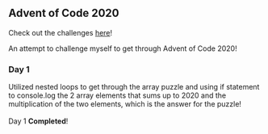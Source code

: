 ## Advent of Code 2020

Check out the challenges [here](https://adventofcode.com/2020/about)!

An attempt to challenge myself to get through Advent of Code 2020!

### **Day 1**

Utilized nested loops to get through the array puzzle and using if statement to console.log the 2 array elements that sums up to 2020 and the multiplication of the two elements, which is the answer for the puzzle! <br><br>
Day 1 **Completed**!
